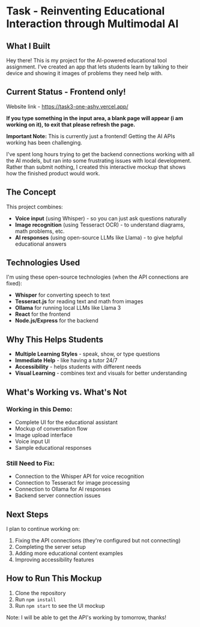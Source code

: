 # Task - Reinventing Educational Interaction through Multimodal AI

## What I Built

Hey there! This is my project for the AI-powered educational tool assignment. I've created an app that lets students learn by talking to their device and showing it images of problems they need help with.

## Current Status - Frontend only! 

Website link - https://task3-one-ashy.vercel.app/

**If you type something in the input area, a blank page will appear (i am working on it), to exit that please refresh the page.**

**Important Note:** This is currently just a frontend! Getting the AI APIs working has been challenging.

I've spent long hours trying to get the backend connections working with all the AI models, but ran into some frustrating issues with local development. Rather than submit nothing, I created this interactive mockup that shows how the finished product would work.

## The Concept

This project combines:
- **Voice input** (using Whisper) - so you can just ask questions naturally
- **Image recognition** (using Tesseract OCR) - to understand diagrams, math problems, etc.
- **AI responses** (using open-source LLMs like Llama) - to give helpful educational answers

## Technologies Used

I'm using these open-source technologies (when the API connections are fixed):

- **Whisper** for converting speech to text
- **Tesseract.js** for reading text and math from images
- **Ollama** for running local LLMs like Llama 3
- **React** for the frontend
- **Node.js/Express** for the backend

## Why This Helps Students

- **Multiple Learning Styles** - speak, show, or type questions
- **Immediate Help** - like having a tutor 24/7
- **Accessibility** - helps students with different needs
- **Visual Learning** - combines text and visuals for better understanding

## What's Working vs. What's Not

### Working in this Demo:
- Complete UI for the educational assistant
- Mockup of conversation flow
- Image upload interface
- Voice input UI
- Sample educational responses

### Still Need to Fix:
- Connection to the Whisper API for voice recognition
- Connection to Tesseract for image processing
- Connection to Ollama for AI responses
- Backend server connection issues

## Next Steps

I plan to continue working on:
1. Fixing the API connections (they're configured but not connecting)
2. Completing the server setup
3. Adding more educational content examples
4. Improving accessibility features

## How to Run This Mockup

1. Clone the repository
2. Run `npm install`
3. Run `npm start` to see the UI mockup

Note: I will be able to get the API's working by tomorrow, thanks!
